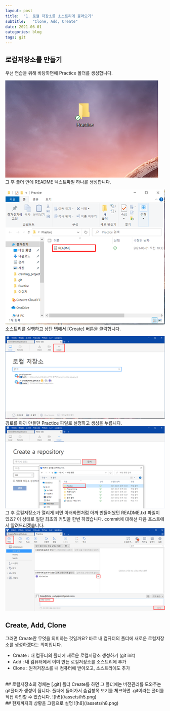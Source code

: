 ```yaml
---
layout: post
title:  "1. 로컬 저장소를 소스트리에 불러오기"
subtitle:   "Clone, Add, Create"
date: 2021-06-01
categories: blog
tags: git
---
```

## 로컬저장소를 만들기
우선 연습을 위해 바탕화면에 Practice 폴더를 생성합니다.

![home](/assets/home.png)
<br>
그 후 폴더 안에 README 텍스트파일 하나를 생성합니다.

![home2](/assets/home2.png)
<br>
소스트리를 실행하고 상단 탭에서 [Create] 버튼을 클릭합니다.

![home3](/assets/home3.png)
<br>
경로를 아까 만들던 Practice 파일로 설정하고 생성을 누릅니다.
![h4](/assets/h4.png)
<br>
그 후 로컬저장소가 열리게 되면 아래화면처럼 아까 만들어놨던 README.txt 파일이 있죠? 이 상태로 일단 최초의 커밋을 한번 하겠습니다. commit에 대해선 다음 포스트에서 알려드리겠습니다.
![h7](/assets/h7.png)
<br>
## Create, Add, Clone
그러면 Create란 무엇을 의미하는 것일까요? 바로 내 컴퓨터의 폴더에 새로운 로컬저장소를 생성하겠다는 의미입니다.
- Create : 내 컴퓨터의 폴더에 새로운 로컬저장소 생성하기 (git init)
- Add : 내 컴퓨터에서 이미 만든 로컬저장소를 소스트리에 추가
- Clone : 원격저장소를 내 컴퓨터에 받아오고, 소스트리에도 추가
<br>
## 로컬저장소의 정체는 [.git] 폴더
Create를 하면 그 폴더에는 버전관리를 도와주는 git폴더가 생성이 됩니다. 폴더에 들어가서 숨김항목 보기를 체크하면 .git이라는 폴더를 직접 확인할 수 있습니다.
![h5](/assets/h5.png)
<br>
## 현재까지의 상황을 그림으로 설명
![h8](/assets/h8.png)
